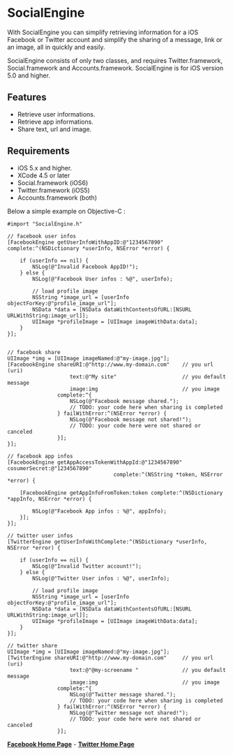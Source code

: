 **SocialEngine**
================

With SocialEngine you can simplify retrieving information for a iOS Facebook or Twitter account 
and simplify the sharing of a message, link or an image, all in quickly and easily.

SocialEngine consists of only two classes, and requires Twitter.framework, Social.framework 
and Accounts.framework. SocialEngine is for iOS version 5.0 and higher.

## Features
* Retrieve user informations.
* Retrieve app informations.
* Share text, url and image.

## Requirements
* iOS 5.x and higher.
* XCode 4.5 or later
* Social.framework (iOS6)
* Twitter.framework (iOS5)
* Accounts.framework (both)

Below a simple example on Objective-C :

	#import "SocialEngine.h"

	// facebook user infos
	[FacebookEngine getUserInfoWithAppID:@"1234567890" complete:^(NSDictionary *userInfo, NSError *error) {
        
        if (userInfo == nil) {
            NSLog(@"Invalid Facebook AppID!");
        } else {
            NSLog(@"Facebook User infos : %@", userInfo);
            
	        // load profile image
    	    NSString *image_url = [userInfo objectForKey:@"profile_image_url"];
        	NSData *data = [NSData dataWithContentsOfURL:[NSURL URLWithString:image_url]];
        	UIImage *profileImage = [UIImage imageWithData:data];
        }
    }];
        
        
    // facebook share
    UIImage *img = [UIImage imageNamed:@"my-image.jpg"];
    [FacebookEngine shareURI:@"http://www.my-domain.com"  	// you url (uri)
                        text:@"My site"                     // you default message
                        image:img                           // you image
                    complete:^{
                        NSLog(@"Facebook message shared.");
                        // TODO: your code here when sharing is completed
                    } failWithError:^(NSError *error) {
                        NSLog(@"Facebook message not shared!");
                        // TODO: your code here were not shared or canceled
                    }];
    }];
    
    // facebook app infos
    [FacebookEngine getAppAccessTokenWithAppId:@"1234567890" cosumerSecret:@"1234567890" 
    								  complete:^(NSString *token, NSError *error) {
    								  
        [FacebookEngine getAppInfoFromToken:token complete:^(NSDictionary *appInfo, NSError *error) {
            
            NSLog(@"Facebook App infos : %@", appInfo);
        }];
    }];
    
    // twitter user infos
    [TwitterEngine getUserInfoWithComplete:^(NSDictionary *userInfo, NSError *error) {
        
        if (userInfo == nil) {
            NSLog(@"Invalid Twitter account!");
        } else {
            NSLog(@"Twitter User infos : %@", userInfo);
            
	        // load profile image
    	    NSString *image_url = [userInfo objectForKey:@"profile_image_url"];
        	NSData *data = [NSData dataWithContentsOfURL:[NSURL URLWithString:image_url]];
        	UIImage *profileImage = [UIImage imageWithData:data];
        }
    }];
        
    // twitter share
    UIImage *img = [UIImage imageNamed:@"my-image.jpg"];
    [TwitterEngine shareURI:@"http://www.my-domain.com"   	// you url (uri)
                        text:@"@my-screename "              // you default message
                        image:img                           // you image
                    complete:^{
                        NSLog(@"Twitter message shared.");
                        // TODO: your code here when sharing is completed
                    } failWithError:^(NSError *error) {
                        NSLog(@"Twitter message not shared!");
                        // TODO: your code here were not shared or canceled
                    }];


**[Facebook Home Page](https://www.facebook.com/prioregroup)**  -  **[Twitter Home Page](https://www.twitter.com/DaniloPriore)**
